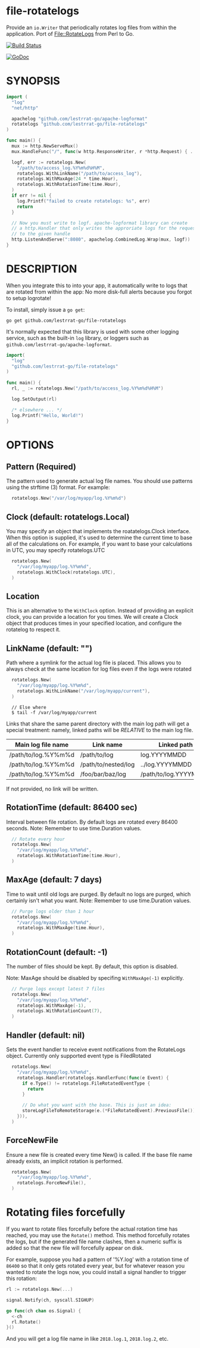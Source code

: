 file-rotatelogs
==================

Provide an `io.Writer` that periodically rotates log files from within the application. Port of [File::RotateLogs](https://metacpan.org/release/File-RotateLogs) from Perl to Go.

[![Build Status](https://travis-ci.org/lestrrat-go/file-rotatelogs.png?branch=master)](https://travis-ci.org/lestrrat-go/file-rotatelogs)

[![GoDoc](https://godoc.org/github.com/lestrrat-go/file-rotatelogs?status.svg)](https://godoc.org/github.com/lestrrat-go/file-rotatelogs)


# SYNOPSIS

```go
import (
  "log"
  "net/http"

  apachelog "github.com/lestrrat-go/apache-logformat"
  rotatelogs "github.com/lestrrat-go/file-rotatelogs"
)

func main() {
  mux := http.NewServeMux()
  mux.HandleFunc("/", func(w http.ResponseWriter, r *http.Request) { ... })

  logf, err := rotatelogs.New(
    "/path/to/access_log.%Y%m%d%H%M",
    rotatelogs.WithLinkName("/path/to/access_log"),
    rotatelogs.WithMaxAge(24 * time.Hour),
    rotatelogs.WithRotationTime(time.Hour),
  )
  if err != nil {
    log.Printf("failed to create rotatelogs: %s", err)
    return
  }

  // Now you must write to logf. apache-logformat library can create
  // a http.Handler that only writes the approriate logs for the request
  // to the given handle
  http.ListenAndServe(":8080", apachelog.CombinedLog.Wrap(mux, logf))
}
```

# DESCRIPTION

When you integrate this to into your app, it automatically write to logs that
are rotated from within the app: No more disk-full alerts because you forgot
to setup logrotate!

To install, simply issue a `go get`:

```
go get github.com/lestrrat-go/file-rotatelogs
```

It's normally expected that this library is used with some other
logging service, such as the built-in `log` library, or loggers
such as `github.com/lestrrat-go/apache-logformat`.

```go
import(
  "log"
  "github.com/lestrrat-go/file-rotatelogs"
)
  
func main() {
  rl, _ := rotatelogs.New("/path/to/access_log.%Y%m%d%H%M")

  log.SetOutput(rl)

  /* elsewhere ... */
  log.Printf("Hello, World!")
}
```

OPTIONS
====

## Pattern (Required)

The pattern used to generate actual log file names. You should use patterns
using the strftime (3) format. For example:

```go
  rotatelogs.New("/var/log/myapp/log.%Y%m%d")
```

## Clock (default: rotatelogs.Local)

You may specify an object that implements the roatatelogs.Clock interface.
When this option is supplied, it's used to determine the current time to
base all of the calculations on. For example, if you want to base your
calculations in UTC, you may specify rotatelogs.UTC

```go
  rotatelogs.New(
    "/var/log/myapp/log.%Y%m%d",
    rotatelogs.WithClock(rotatelogs.UTC),
  )
```

## Location

This is an alternative to the `WithClock` option. Instead of providing an
explicit clock, you can provide a location for you times. We will create
a Clock object that produces times in your specified location, and configure
the rotatelog to respect it.

## LinkName (default: "")

Path where a symlink for the actual log file is placed. This allows you to 
always check at the same location for log files even if the logs were rotated

```go
  rotatelogs.New(
    "/var/log/myapp/log.%Y%m%d",
    rotatelogs.WithLinkName("/var/log/myapp/current"),
  )
```

```
  // Else where
  $ tail -f /var/log/myapp/current
```

Links that share the same parent directory with the main log path will get a
special treatment: namely, linked paths will be *RELATIVE* to the main log file.

| Main log file name  | Link name           | Linked path           |
|---------------------|---------------------|-----------------------|
| /path/to/log.%Y%m%d | /path/to/log        | log.YYYYMMDD          |
| /path/to/log.%Y%m%d | /path/to/nested/log | ../log.YYYYMMDD       |
| /path/to/log.%Y%m%d | /foo/bar/baz/log    | /path/to/log.YYYYMMDD |

If not provided, no link will be written.

## RotationTime (default: 86400 sec)

Interval between file rotation. By default logs are rotated every 86400 seconds.
Note: Remember to use time.Duration values.

```go
  // Rotate every hour
  rotatelogs.New(
    "/var/log/myapp/log.%Y%m%d",
    rotatelogs.WithRotationTime(time.Hour),
  )
```

## MaxAge (default: 7 days)

Time to wait until old logs are purged. By default no logs are purged, which
certainly isn't what you want.
Note: Remember to use time.Duration values.

```go
  // Purge logs older than 1 hour
  rotatelogs.New(
    "/var/log/myapp/log.%Y%m%d",
    rotatelogs.WithMaxAge(time.Hour),
  )
```

## RotationCount (default: -1)

The number of files should be kept. By default, this option is disabled.

Note: MaxAge should be disabled by specifing `WithMaxAge(-1)` explicitly.

```go
  // Purge logs except latest 7 files
  rotatelogs.New(
    "/var/log/myapp/log.%Y%m%d",
    rotatelogs.WithMaxAge(-1),
    rotatelogs.WithRotationCount(7),
  )
```

## Handler (default: nil)

Sets the event handler to receive event notifications from the RotateLogs
object. Currently only supported event type is FiledRotated

```go
  rotatelogs.New(
    "/var/log/myapp/log.%Y%m%d",
    rotatelogs.Handler(rotatelogs.HandlerFunc(func(e Event) {
      if e.Type() != rotatelogs.FileRotatedEventType {
        return
      }

      // Do what you want with the base. This is just an idea:
      storeLogFileToRemoteStorage(e.(*FileRotatedEvent).PreviousFile())
    })),
  )
```

## ForceNewFile

Ensure a new file is created every time New() is called. If the base file name
already exists, an implicit rotation is performed.

```go
  rotatelogs.New(
    "/var/log/myapp/log.%Y%m%d",
    rotatelogs.ForceNewFile(),
  )
```

# Rotating files forcefully

If you want to rotate files forcefully before the actual rotation time has reached,
you may use the `Rotate()` method. This method forcefully rotates the logs, but
if the generated file name clashes, then a numeric suffix is added so that
the new file will forcefully appear on disk.

For example, suppose you had a pattern of '%Y.log' with a rotation time of
`86400` so that it only gets rotated every year, but for whatever reason you
wanted to rotate the logs now, you could install a signal handler to
trigger this rotation:

```go
rl := rotatelogs.New(...)

signal.Notify(ch, syscall.SIGHUP)

go func(ch chan os.Signal) {
  <-ch
  rl.Rotate()
}()
```

And you will get a log file name in like `2018.log.1`, `2018.log.2`, etc.
